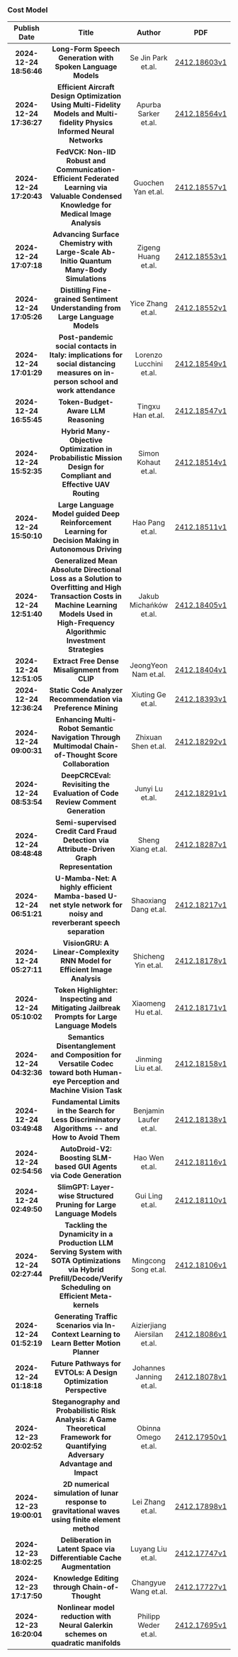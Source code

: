
### Cost Model
|Publish Date|Title|Author|PDF|Code|
| :---: | :---: | :---: | :---: | :---: |
|**2024-12-24 18:56:46**|**Long-Form Speech Generation with Spoken Language Models**|Se Jin Park et.al.|[2412.18603v1](http://arxiv.org/abs/2412.18603v1)|[link](https://github.com/google-deepmind/librispeech-long)|
|**2024-12-24 17:36:27**|**Efficient Aircraft Design Optimization Using Multi-Fidelity Models and   Multi-fidelity Physics Informed Neural Networks**|Apurba Sarker et.al.|[2412.18564v1](http://arxiv.org/abs/2412.18564v1)|null|
|**2024-12-24 17:20:43**|**FedVCK: Non-IID Robust and Communication-Efficient Federated Learning   via Valuable Condensed Knowledge for Medical Image Analysis**|Guochen Yan et.al.|[2412.18557v1](http://arxiv.org/abs/2412.18557v1)|null|
|**2024-12-24 17:07:18**|**Advancing Surface Chemistry with Large-Scale Ab-Initio Quantum Many-Body   Simulations**|Zigeng Huang et.al.|[2412.18553v1](http://arxiv.org/abs/2412.18553v1)|null|
|**2024-12-24 17:05:26**|**Distilling Fine-grained Sentiment Understanding from Large Language   Models**|Yice Zhang et.al.|[2412.18552v1](http://arxiv.org/abs/2412.18552v1)|[link](https://github.com/hitsz-hlt/fsa-distillation)|
|**2024-12-24 17:01:29**|**Post-pandemic social contacts in Italy: implications for social   distancing measures on in-person school and work attendance**|Lorenzo Lucchini et.al.|[2412.18549v1](http://arxiv.org/abs/2412.18549v1)|null|
|**2024-12-24 16:55:45**|**Token-Budget-Aware LLM Reasoning**|Tingxu Han et.al.|[2412.18547v1](http://arxiv.org/abs/2412.18547v1)|[link](https://github.com/geniushtx/tale)|
|**2024-12-24 15:52:35**|**Hybrid Many-Objective Optimization in Probabilistic Mission Design for   Compliant and Effective UAV Routing**|Simon Kohaut et.al.|[2412.18514v1](http://arxiv.org/abs/2412.18514v1)|null|
|**2024-12-24 15:50:10**|**Large Language Model guided Deep Reinforcement Learning for Decision   Making in Autonomous Driving**|Hao Pang et.al.|[2412.18511v1](http://arxiv.org/abs/2412.18511v1)|null|
|**2024-12-24 12:51:40**|**Generalized Mean Absolute Directional Loss as a Solution to Overfitting   and High Transaction Costs in Machine Learning Models Used in High-Frequency   Algorithmic Investment Strategies**|Jakub Michańków et.al.|[2412.18405v1](http://arxiv.org/abs/2412.18405v1)|null|
|**2024-12-24 12:51:05**|**Extract Free Dense Misalignment from CLIP**|JeongYeon Nam et.al.|[2412.18404v1](http://arxiv.org/abs/2412.18404v1)|[link](https://github.com/naver-ai/CLIP4DM)|
|**2024-12-24 12:36:24**|**Static Code Analyzer Recommendation via Preference Mining**|Xiuting Ge et.al.|[2412.18393v1](http://arxiv.org/abs/2412.18393v1)|null|
|**2024-12-24 09:00:31**|**Enhancing Multi-Robot Semantic Navigation Through Multimodal   Chain-of-Thought Score Collaboration**|Zhixuan Shen et.al.|[2412.18292v1](http://arxiv.org/abs/2412.18292v1)|[link](https://github.com/FrankZxShen/MCoCoNav.git)|
|**2024-12-24 08:53:54**|**DeepCRCEval: Revisiting the Evaluation of Code Review Comment Generation**|Junyi Lu et.al.|[2412.18291v1](http://arxiv.org/abs/2412.18291v1)|null|
|**2024-12-24 08:48:48**|**Semi-supervised Credit Card Fraud Detection via Attribute-Driven Graph   Representation**|Sheng Xiang et.al.|[2412.18287v1](http://arxiv.org/abs/2412.18287v1)|[link](https://github.com/ai4risk/antifraud)|
|**2024-12-24 06:51:21**|**U-Mamba-Net: A highly efficient Mamba-based U-net style network for   noisy and reverberant speech separation**|Shaoxiang Dang et.al.|[2412.18217v1](http://arxiv.org/abs/2412.18217v1)|null|
|**2024-12-24 05:27:11**|**VisionGRU: A Linear-Complexity RNN Model for Efficient Image Analysis**|Shicheng Yin et.al.|[2412.18178v1](http://arxiv.org/abs/2412.18178v1)|[link](https://github.com/yangliu9208/visiongru)|
|**2024-12-24 05:10:02**|**Token Highlighter: Inspecting and Mitigating Jailbreak Prompts for Large   Language Models**|Xiaomeng Hu et.al.|[2412.18171v1](http://arxiv.org/abs/2412.18171v1)|null|
|**2024-12-24 04:32:36**|**Semantics Disentanglement and Composition for Versatile Codec toward   both Human-eye Perception and Machine Vision Task**|Jinming Liu et.al.|[2412.18158v1](http://arxiv.org/abs/2412.18158v1)|null|
|**2024-12-24 03:49:48**|**Fundamental Limits in the Search for Less Discriminatory Algorithms --   and How to Avoid Them**|Benjamin Laufer et.al.|[2412.18138v1](http://arxiv.org/abs/2412.18138v1)|null|
|**2024-12-24 02:54:56**|**AutoDroid-V2: Boosting SLM-based GUI Agents via Code Generation**|Hao Wen et.al.|[2412.18116v1](http://arxiv.org/abs/2412.18116v1)|null|
|**2024-12-24 02:49:50**|**SlimGPT: Layer-wise Structured Pruning for Large Language Models**|Gui Ling et.al.|[2412.18110v1](http://arxiv.org/abs/2412.18110v1)|null|
|**2024-12-24 02:27:44**|**Tackling the Dynamicity in a Production LLM Serving System with SOTA   Optimizations via Hybrid Prefill/Decode/Verify Scheduling on Efficient   Meta-kernels**|Mingcong Song et.al.|[2412.18106v1](http://arxiv.org/abs/2412.18106v1)|null|
|**2024-12-24 01:52:19**|**Generating Traffic Scenarios via In-Context Learning to Learn Better   Motion Planner**|Aizierjiang Aiersilan et.al.|[2412.18086v1](http://arxiv.org/abs/2412.18086v1)|[link](https://github.com/Ezharjan/AutoSceneGen)|
|**2024-12-24 01:18:18**|**Future Pathways for EVTOLs: A Design Optimization Perspective**|Johannes Janning et.al.|[2412.18078v1](http://arxiv.org/abs/2412.18078v1)|null|
|**2024-12-23 20:02:52**|**Steganography and Probabilistic Risk Analysis: A Game Theoretical   Framework for Quantifying Adversary Advantage and Impact**|Obinna Omego et.al.|[2412.17950v1](http://arxiv.org/abs/2412.17950v1)|null|
|**2024-12-23 19:00:01**|**2D numerical simulation of lunar response to gravitational waves using   finite element method**|Lei Zhang et.al.|[2412.17898v1](http://arxiv.org/abs/2412.17898v1)|null|
|**2024-12-23 18:02:25**|**Deliberation in Latent Space via Differentiable Cache Augmentation**|Luyang Liu et.al.|[2412.17747v1](http://arxiv.org/abs/2412.17747v1)|null|
|**2024-12-23 17:17:50**|**Knowledge Editing through Chain-of-Thought**|Changyue Wang et.al.|[2412.17727v1](http://arxiv.org/abs/2412.17727v1)|[link](https://github.com/bebr2/editcot)|
|**2024-12-23 16:20:04**|**Nonlinear model reduction with Neural Galerkin schemes on quadratic   manifolds**|Philipp Weder et.al.|[2412.17695v1](http://arxiv.org/abs/2412.17695v1)|null|
